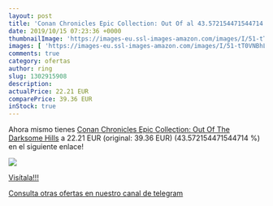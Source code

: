 ```yaml
---
layout: post
title: 'Conan Chronicles Epic Collection: Out Of al 43.572154471544714 % de descuento'
date: 2019/10/15 07:23:36 +0000
thumbnailImage: 'https://images-eu.ssl-images-amazon.com/images/I/51-tT0VNBhL._SL200_.jpg'
images: [ 'https://images-eu.ssl-images-amazon.com/images/I/51-tT0VNBhL._SL200_.jpg' ]
comments: true
category: ofertas
author: ring
slug: 1302915908
description:
actualPrice: 22.21 EUR
comparePrice: 39.36 EUR
inStock: true
---
```


Ahora mismo tienes [Conan Chronicles Epic Collection: Out Of The Darksome Hills](https://www.amazon.com/dp/1302915908/?tag=redken08-20) a 22.21 EUR (original: 39.36 EUR) (43.572154471544714 %) en el siguiente enlace!

[![](https://images-eu.ssl-images-amazon.com/images/I/51-tT0VNBhL._SL200_.jpg)](https://www.amazon.com/dp/1302915908/?tag=redken08-20)

[Visítala!!!](https://www.amazon.com/dp/1302915908/?tag=redken08-20)

[Consulta otras ofertas en nuestro canal de telegram](https://t.me/s/ofertas25)
